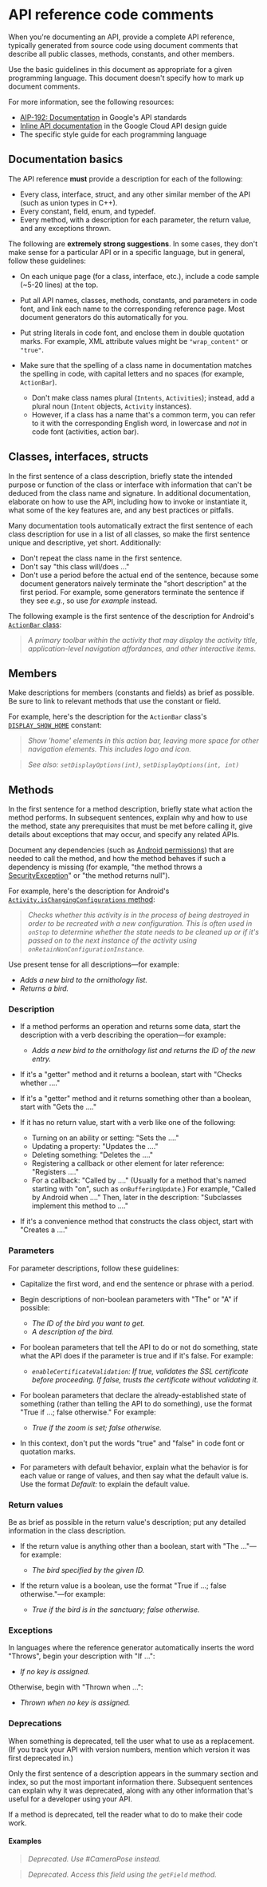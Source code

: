 
# API reference code comments  

When you're documenting an API, provide a complete API reference, typically
generated from source code using document comments that describe all public
classes, methods, constants, and other members.

Use the basic guidelines in this document as appropriate for a given programming
language. This document doesn't specify how to mark up document comments.

For more information, see the following resources:

* [AIP-192: Documentation](https://google.aip.dev/192)
  in Google's API standards
* [Inline API documentation](https://cloud.google.com/apis/design/documentation)
  in the Google Cloud API design guide
* The specific style guide for each programming language

## Documentation basics

The API reference **must** provide a description for each of the following:

* Every class, interface, struct, and any other similar member of the API (such
  as union types in C++).
* Every constant, field, enum, and typedef.
* Every method, with a description for each parameter, the return value, and any
  exceptions thrown.

The following are **extremely strong suggestions**. In some cases, they don't
make sense for a particular API or in a specific language, but in general,
follow these guidelines:

* On each unique page (for a class, interface, etc.), include a code sample
  (~5-20 lines) at the top.
* Put all API names, classes, methods, constants, and parameters in code font,
  and link each name to the corresponding reference page. Most document
  generators do this automatically for you.
* Put string literals in code font, and enclose them in double quotation marks.
  For example, XML attribute values might be `"wrap_content"` or `"true"`.
* Make sure that the spelling of a class name in documentation matches the
  spelling in code, with capital letters and no spaces (for example,
  `ActionBar`).

  + Don't make class names plural (`Intents`, `Activities`); instead, add
    a plural noun (`Intent` objects, `Activity` instances).
  + However, if a class has a name that's a common term, you can refer to it
    with the corresponding English word, in lowercase and *not* in code font
    (activities, action bar).

## Classes, interfaces, structs

In the first sentence of a class description, briefly state the intended purpose
or function of the class or interface with information that can't be deduced
from the class name and signature. In additional documentation, elaborate on how
to use the API, including how to invoke or instantiate it, what some of the key
features are, and any best practices or pitfalls.

Many documentation tools automatically extract the first sentence of each class
description for use in a list of all classes, so make the first sentence unique
and descriptive, yet short. Additionally:

* Don't repeat the class name in the first sentence.
* Don't say "this class will/does ..."
* Don't use a period before the actual end of the sentence, because some
  document generators naively terminate the "short description" at the first
  period. For example, some generators terminate the sentence if they see
  *e.g.*, so use *for example* instead.

The following example is the first sentence of the description for Android's
[`ActionBar` class](http://developer.android.com/reference/android/app/ActionBar.html):

> *A primary toolbar within the activity that may display the activity title,
> application-level navigation affordances, and other interactive items.*

## Members

Make descriptions for members (constants and fields) as brief as possible. Be
sure to link to relevant methods that use the constant or field.

For example, here's the description for the `ActionBar` class's
[`DISPLAY_SHOW_HOME`](http://developer.android.com/reference/android/app/ActionBar.html#DISPLAY_SHOW_HOME)
constant:

> *Show 'home' elements in this action bar, leaving more space for other
> navigation elements. This includes logo and icon.*

> *See also: `setDisplayOptions(int)`, `setDisplayOptions(int, int)`*

## Methods

In the first sentence for a method description, briefly state what action the
method performs. In subsequent sentences, explain why and how to use the method,
state any prerequisites that must be met before calling it, give details about
exceptions that may occur, and specify any related APIs.

Document any dependencies (such as
[Android permissions](http://developer.android.com/guide/topics/security/permissions.html))
that are needed to call the method, and how the method behaves if such a
dependency is missing (for example, "the method throws a
[SecurityException](http://developer.android.com/reference/java/lang/SecurityException.html)"
or "the method returns null").

For example, here's the description for Android's
[`Activity.isChangingConfigurations` method](http://developer.android.com/reference/android/app/Activity.html#isChangingConfigurations()):

> *Checks whether this activity is in the process of being destroyed in order to
> be recreated with a new configuration. This is often used in `onStop` to
> determine whether the state needs to be cleaned up or if it's passed on to the
> next instance of the activity using `onRetainNonConfigurationInstance`.*

Use present tense for all descriptions—for example:

* *Adds a new bird to the ornithology list.*
* *Returns a bird.*

### Description

* If a method performs an operation and returns some data, start the description
  with a verb describing the operation—for example:

  + *Adds a new bird to the ornithology list and returns the ID of the new
    entry.*
* If it's a "getter" method and it returns a boolean, start with "Checks
  whether ...."
* If it's a "getter" method and it returns something other than a boolean,
  start with "Gets the ...."
* If it has no return value, start with a verb like one of the following:

  + Turning on an ability or setting: "Sets the ...."
  + Updating a property: "Updates the ...."
  + Deleting something: "Deletes the ...."
  + Registering a callback or other element for later reference:
    "Registers ...."
  + For a callback: "Called by ...." (Usually for a method that's named
    starting with "on", such as `onBufferingUpdate`.) For example, "Called by
    Android when ...." Then, later in the description: "Subclasses implement this
    method to ...."
* If it's a convenience method that constructs the class object, start with
  "Creates a ...."

### Parameters

For parameter descriptions, follow these guidelines:

* Capitalize the first word, and end the sentence or phrase with a period.
* Begin descriptions of non-boolean parameters with "The" or "A" if possible:

  + *The ID of the bird you want to get.*
  + *A description of the bird.*
* For boolean parameters that tell the API to do or not do something, state
  what the API does if the parameter is true and if it's false. For example:

  + *`enableCertificateValidation`: If true, validates the SSL certificate
    before proceeding. If false, trusts the certificate without validating it.*
* For boolean parameters that declare the already-established state of something
  (rather than telling the API to do something), use the format "True if ...;
  false otherwise." For example:

  + *True if the zoom is set; false otherwise.*
* In this context, don't put the words "true" and "false" in code font or
  quotation marks.
* For parameters with default behavior, explain what the behavior is for each
  value or range of values, and then say what the default value is. Use the
  format *Default:* to explain the default value.

### Return values

Be as brief as possible in the return value's description; put any detailed
information in the class description.

* If the return value is anything other than a boolean, start with "The ..."—for
  example:

  + *The bird specified by the given ID.*
* If the return value is a boolean, use the format "True if ...; false
  otherwise."—for example:

  + *True if the bird is in the sanctuary; false otherwise.*

### Exceptions

In languages where the reference generator automatically inserts the word
"Throws", begin your description with "If ...":

* *If no key is assigned.*

Otherwise, begin with "Thrown when ...":

* *Thrown when no key is assigned.*

### Deprecations

When something is deprecated, tell the user what to use as a replacement. (If
you track your API with version numbers, mention which version it was first
deprecated in.)

Only the first sentence of a description appears in the summary section and
index, so put the most important information there. Subsequent sentences can
explain why it was deprecated, along with any other information that's useful
for a developer using your API.

If a method is deprecated, tell the reader what to do to make their code work.

#### Examples

> *Deprecated. Use #CameraPose instead.*

> *Deprecated. Access this field using the `getField` method.*

